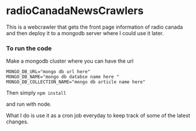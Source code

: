 # radioCanadaNewsCrawlers
This is a webcrawler that gets the front page information of radio canada and then deploy it to a mongodb server where I could use it later.

### To run the code

Make a mongodb cluster where you can have the url

    MONGO_DB_URL="mongo db url here"
    MONGO_DB_NAME="mongo db databse name here "
    MONGO_DB_COLLECTION_NAME="mongo db article name here"

Then simply `npm install`

and run with node.

What I do is use it as a cron job everyday to keep track of some of the latest changes. 
